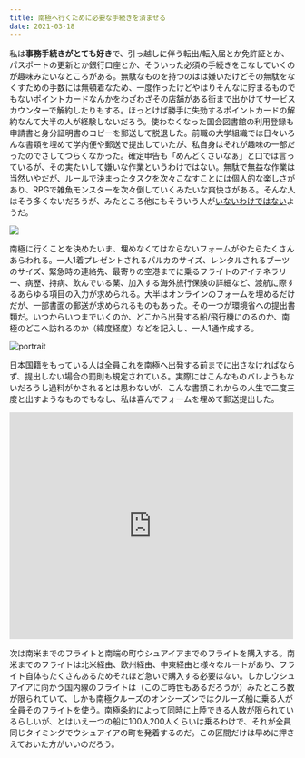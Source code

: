 ```yaml
---
title: 南極へ行くために必要な手続きを済ませる
date: 2021-03-18
---
```


私は**事務手続きがとても好き**で、引っ越しに伴う転出/転入届とか免許証とか、パスポートの更新とか銀行口座とか、そういった必須の手続きをこなしていくのが趣味みたいなところがある。無駄なものを持つのはは嫌いだけどその無駄をなくすための手数には無頓着なため、一度作ったけどやはりそんなに貯まるものでもないポイントカードなんかをわざわざその店舗がある街まで出かけてサービスカウンターで解約したりもする。ほっとけば勝手に失効するポイントカードの解約なんて大半の人が経験しないだろう。使わなくなった国会図書館の利用登録も申請書と身分証明書のコピーを郵送して脱退した。前職の大学組織では日々いろんな書類を埋めて学内便や郵送で提出していたが、私自身はそれが趣味の一部だったのでさしてつらくなかった。確定申告も「めんどくさいなぁ」と口では言っているが、その実たいして嫌いな作業というわけではない。無駄で無益な作業は当然いやだが、ルールで決まったタスクを次々こなすことには個人的な楽しさがあり、RPGで雑魚モンスターを次々倒していくみたいな爽快さがある。そんな人はそう多くないだろうが、みたところ他にもそういう人が[いないわけではない](https://anond.hatelabo.jp/20201004004630)ようだ。

![](https://photos.smugmug.com/photos/i-q7f5nn3/0/b35c287e/X2/i-q7f5nn3-X2.png)

南極に行くことを決めたいま、埋めなくてはならないフォームがやたらたくさんあらわれる。一人1着プレゼントされるパルカのサイズ、レンタルされるブーツのサイズ、緊急時の連絡先、最寄りの空港までに乗るフライトのアイテネラリー、病歴、持病、飲んでいる薬、加入する海外旅行保険の詳細など、渡航に際するあらゆる項目の入力が求められる。大半はオンラインのフォームを埋めるだけだが、一部書面の郵送が求められるものもあった。その一つが環境省への提出書類だ。いつからいつまでいくのか、どこから出発する船/飛行機にのるのか、南極のどこへ訪れるのか（緯度経度）などを記入し、一人1通作成する。

![portrait](https://photos.smugmug.com/photos/i-KJfQMpL/0/d0430f97/X4/i-KJfQMpL-X4.jpg)

日本国籍をもっている人は全員これを南極へ出発する前までに出さなければならず、提出しない場合の罰則も規定されている。実際にはこんなものバレようもないだろうし過料がかされるとは思わないが、こんな書類これからの人生で二度三度と出すようなものでもなし、私は喜んでフォームを埋めて郵送提出した。

<p>
    <iframe width="500" height="400" frameborder="0" src="https://www.bing.com/maps/embed?h=400&w=500&cp=-55.0266834859963~-68.3148342543665&lvl=6&typ=d&sty=r&src=SHELL&FORM=MBEDV8" scrolling="no"></iframe>
</p>

次は南米までのフライトと南端の町ウシュアイアまでのフライトを購入する。南米までのフライトは北米経由、欧州経由、中東経由と様々なルートがあり、フライト自体もたくさんあるためそれほど急いで購入する必要はない。しかしウシュアイアに向かう国内線のフライトは（このご時世もあるだろうが）みたところ数が限られていて、しかも南極クルーズのオンシーズンではクルーズ船に乗る人が全員そのフライトを使う。南極条約によって同時に上陸できる人数が限られているらしいが、とはいえ一つの船に100人200人くらいは乗るわけで、それが全員同じタイミングでウシュアイアの町を発着するのだ。この区間だけは早めに押さえておいた方がいいのだろう。
